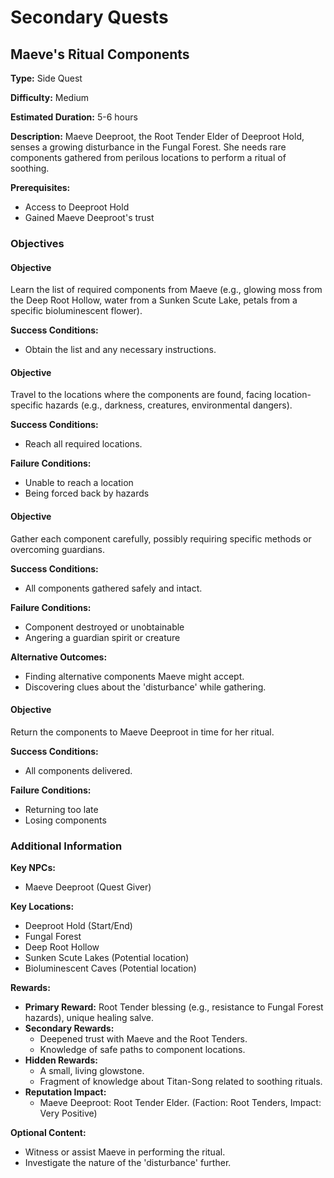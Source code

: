 # Secondary Quests

## Maeve's Ritual Components

**Type:** Side Quest

**Difficulty:** Medium

**Estimated Duration:** 5-6 hours

**Description:** Maeve Deeproot, the Root Tender Elder of Deeproot Hold, senses a growing disturbance in the Fungal Forest. She needs rare components gathered from perilous locations to perform a ritual of soothing.

**Prerequisites:**
- Access to Deeproot Hold
- Gained Maeve Deeproot's trust

### Objectives

#### Objective

Learn the list of required components from Maeve (e.g., glowing moss from the Deep Root Hollow, water from a Sunken Scute Lake, petals from a specific bioluminescent flower).

**Success Conditions:**
- Obtain the list and any necessary instructions.

#### Objective

Travel to the locations where the components are found, facing location-specific hazards (e.g., darkness, creatures, environmental dangers).

**Success Conditions:**
- Reach all required locations.

**Failure Conditions:**
- Unable to reach a location
- Being forced back by hazards

#### Objective

Gather each component carefully, possibly requiring specific methods or overcoming guardians.

**Success Conditions:**
- All components gathered safely and intact.

**Failure Conditions:**
- Component destroyed or unobtainable
- Angering a guardian spirit or creature

**Alternative Outcomes:**
- Finding alternative components Maeve might accept.
- Discovering clues about the 'disturbance' while gathering.

#### Objective

Return the components to Maeve Deeproot in time for her ritual.

**Success Conditions:**
- All components delivered.

**Failure Conditions:**
- Returning too late
- Losing components

### Additional Information

**Key NPCs:**
- Maeve Deeproot (Quest Giver)

**Key Locations:**
- Deeproot Hold (Start/End)
- Fungal Forest
- Deep Root Hollow
- Sunken Scute Lakes (Potential location)
- Bioluminescent Caves (Potential location)

**Rewards:**
- **Primary Reward:** Root Tender blessing (e.g., resistance to Fungal Forest hazards), unique healing salve.
- **Secondary Rewards:**
  - Deepened trust with Maeve and the Root Tenders.
  - Knowledge of safe paths to component locations.
- **Hidden Rewards:**
  - A small, living glowstone.
  - Fragment of knowledge about Titan-Song related to soothing rituals.
- **Reputation Impact:**
  - Maeve Deeproot: Root Tender Elder. (Faction: Root Tenders, Impact: Very Positive)

**Optional Content:**
- Witness or assist Maeve in performing the ritual.
- Investigate the nature of the 'disturbance' further.